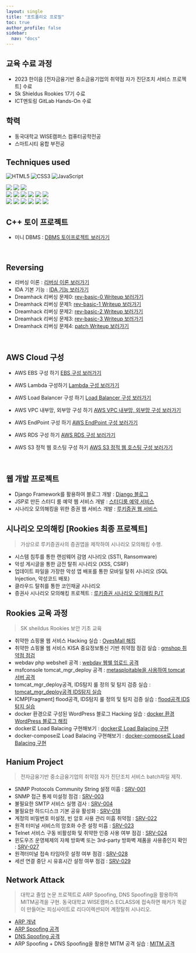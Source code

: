 ```yaml
---
layout: single
title: "포트폴리오 프로필"
toc: true
author_profile: false
sidebar:
  nav: "docs"
---
```




## 교육 수료 과정

- 2023 한이음 [전자금융기반 중소금융기업의 취약점 자가 진단조치 서비스 프로젝트] 수료
- Sk Shieldus Rookies 17기 수료
- ICT멘토링 GitLab Hands-On 수료

## 학력

- 동국대학교 WISE캠퍼스 컴퓨터공학전공
- 스마트시티 융합 부전공

## Techniques used

![HTML5](https://img.shields.io/badge/-HTML5-F05032?style=for-the-badge&logo=html5&logoColor=ffffff)
![CSS3](https://img.shields.io/badge/-CSS3-007ACC?style=for-the-badge&logo=css3)
![JavaScript](https://img.shields.io/badge/-JavaScript-%23F7DF1C?style=for-the-badge&logo=javascript&logoColor=000000&labelColor=%23F7DF1C&color=%23FFCE5A)

<img src="https://img.shields.io/badge/Python-3776AB?style=for-the-badge&logo=Python&logoColor=white">
<img src="https://img.shields.io/badge/django-092E20?style=for-the-badge&logo=django&logoColor=white">
<img src="https://img.shields.io/badge/oracle-F80000?style=for-the-badge&logo=oracle&logoColor=white">

<br>

<img src="https://img.shields.io/badge/mysql-4479A1?style=for-the-badge&logo=mysql&logoColor=white">
<img src="https://img.shields.io/badge/linux-FCC624?style=for-the-badge&logo=linux&logoColor=black">
<img src="https://img.shields.io/badge/aws-232F3E?style=for-the-badge&logo=amazonaws&logoColor=white">
<img src="https://img.shields.io/badge/apache tomcat-F8DC75?style=for-the-badge&logo=apachetomcat&logoColor=white">
<img src="https://img.shields.io/badge/bootstrap-7952B3?style=for-the-badge&logo=bootstrap&logoColor=white">
<img src="https://img.shields.io/badge/github-181717?style=for-the-badge&logo=github&logoColor=white">

<br>

<img src="https://img.shields.io/badge/git-F05032?style=for-the-badge&logo=git&logoColor=white">
<img src="https://img.shields.io/badge/wireshark-1679A7?style=for-the-badge&logo=wireshark&logoColor=white">
<img src="https://img.shields.io/badge/kali_linux-557C94?style=for-the-badge&logo=kali-linux&logoColor=white">
<img src="https://img.shields.io/badge/c-A8B9CC?style=for-the-badge&logo=c&logoColor=white">
<img src="https://img.shields.io/badge/java-007396?style=for-the-badge&logo=java&logoColor=white">
<img src="https://img.shields.io/badge/c++-00599C?style=for-the-badge&logo=c%2B%2B&logoColor=white">


<br>

## C++ 토이 프로젝트
- 미니 DBMS : <a href= "https://github.com/hanmin0512/mini_DBMS_cpp"> DBMS 토이프로젝트 보러가기 </a>

<br>

## Reversing

- 리버싱 이론 : <a href = "https://github.com/hanmin0512/Theory_reversing"> 리버싱 이론 보러가기 </a>
- IDA 기본 기능 : <a href = "https://github.com/hanmin0512/Theory_reversing/blob/main/IDA_function.md"> IDA 기능 보러가기 </a>
- Dreamhack 리버싱 문제0: <a href = "https://github.com/hanmin0512/DreamHack_rev-basic-0_Writeup"> rev-basic-0 Writeup 보러가기 </a>
- Dreamhack 리버싱 문제1: <a href = "https://github.com/hanmin0512/DreamHack_rev-basic-1_Writeup"> rev-basic-1 Writeup 보러가기 </a>
- Dreamhack 리버싱 문제2: <a href = "https://github.com/hanmin0512/DreamHack_rev-basic-2_Writeup"> rev-basic-2 Writeup 보러가기 </a>
- Dreamhack 리버싱 문제3: <a href = "https://github.com/hanmin0512/DreamHack_rev-basic-3_Writeup"> rev-basic-3 Writeup 보러가기 </a>
- Dreamhack 리버싱 문제4: <a href = "https://github.com/hanmin0512/DreamHack_patch_Writeup"> patch Writeup 보러가기 </a>

<br>


## AWS Cloud 구성

- AWS EBS 구성 하기 <a href = "https://hanmin0512.github.io/cloud/AWS_EBS_Guide/"> EBS 구성 보러가기 </a>

- AWS Lambda 구성하기 <a href = "https://hanmin0512.github.io/cloud/AWS_Lambda_guide/"> Lambda 구성 보러가기 </a>

- AWS Load Balancer 구성 하기 <a href = "https://hanmin0512.github.io/cloud/AWS_Load_Balancer/"> Load Balancer 구성 보러가기 </a>


- AWS VPC 내부망, 외부망 구성 하기 <a href = "https://hanmin0512.github.io/cloud/VPC_guide/"> AWS VPC 내부망, 외부망 구성 보러가기 </a>

- AWS EndPoint 구성 하기  <a href = "https://hanmin0512.github.io/cloud/aws_EndPoint/"> AWS EndPoint 구성 보러가기 </a>

- AWS RDS 구성 하기 <a href = "https://hanmin0512.github.io/cloud/aws_RDS_guide/"> AWS RDS 구성 보러가기 </a>

- AWS S3 정적 웹 호스팅 구성 하기 <a href = "https://hanmin0512.github.io/cloud/aws_s3_guide/"> AWS S3 정적 웹 호스팅 구성 보러가기 </a>

<br>

## 웹 개발 프로젝트

- Django Framework를 활용하여 블로그 개발 : <a href = "https://hanmin0512.github.io/webproject/djangoBlog/"> Django 블로그 </a>
- JSP로 만든 스터디 룸 예약 웹 서비스 개발 : <a href ="https://hanmin0512.github.io/webproject/JSPDB/"> 스터디룸 예약 서비스 </a>
- 시나리오 모의해킹을 위한 증권 웹 서비스 개발 : <a href = "https://hanmin0512.github.io/webproject/rookiestock/"> 루키증권 웹 서비스 </a>

## 시나리오 모의해킹 [Rookies 최종 프로젝트]
> 가상으로 루키증권사의 증권앱을 제작하여 시나리오 모의해킹 수행.
- 시스템 침투를 통한 랜섬웨어 감염 시나리오 (SSTI, Ransomware) 
- 악성 게시글을 통한 금전 탈취 시나리오 (XSS, CSRF)
- 업데이트 파일을 가장한 악성 앱 배포를 통한 모바일 탈취 시나리오 (SQL Injection, 악성코드 배포)
- 클라우드 탈취를 통한 코인채굴 시나리오
- 증권사 시나리오 모의해킹 프로젝트 : <a href = "https://hanmin0512.github.io/security/Rookiestock/"> 루키증권 시나리오 모의해킹 PJT </a>

## Rookies 교육 과정
> SK sheildus Rookies 보안 기초 교육
- 취약한 쇼핑몰 웹 서비스 Hacking 실습 :  <a href = "https://hanmin0512.github.io/security/web_vuln_hack/"> OyesMall 해킹 </a>
- 취약한 쇼핑몰 웹 서비스 KISA 중요정보통신 기반 취약점 점검 실습 : <a href = "https://hanmin0512.github.io/security/web_checker/"> gmshop 취약점 점검 </a>
- webdav php webshell 공격 : <a href = "https://hanmin0512.github.io/security/metasploitable2_upload_webphpshell/"> webdav 웹쉘 업로드 공격 </a>
- msfconsole tomcat_mgr_deploy 공격 : <a href = "https://hanmin0512.github.io/security/metasploit2_tomcat_jsp_shell/"> metasploitable을 사용하여 tomcat 서버 공격 </a>
- tomcat_mgr_deploy공격, IDS탐지 룰 정의 및 탐지 검증 실습 : <a href = "https://hanmin0512.github.io/security/IDS_Detection_tomcat_mgr_deploy/"> tomcat_mgr_deploy공격 IDS탐지 실습 </a>
- ICMP[Fragment] flood공격, IDS탐지 룰 정의 및 탐지 검증 실습 : <a href = "https://hanmin0512.github.io/security/IDS_ICMP_Detection/"> flood공격 IDS 탐지 실습 </a>
- docker 환경으로 구성된 WordPress 블로그 Hacking 실습 : <a href = "https://hanmin0512.github.io/security/docker_wp_hack/"> docker 환경 WordPress 블로그 해킹 </a>
- docker로 Load Balacing 구현해보기 : <a href = "https://hanmin0512.github.io/security/docker_Load_Balancer/">  docker로 Load Balacing 구현 </a>
- docker-compose로 Load Balacing 구현해보기 : <a href = "https://hanmin0512.github.io/security/docker_compose_loadbalancer/"> docker-compose로 Load Balacing 구현 </a>


## Hanium Project
> 전자금융기반 중소금융기업의 취약점 자가 진단조치 서비스 batch파일 제작.
- SNMP Protocols Community String 설정 미흡 : <a href = "https://hanmin0512.github.io/security/SRV01/"> SRV-001 </a>
- SNMP 접근 통제 미설정 점검 : <a href = "https://hanmin0512.github.io/security/SRV03/"> SRV-003 </a>
- 불필요한 SMTP 서비스 실행 검사 : <a href = "https://hanmin0512.github.io/security/SRV04/"> SRV-004 </a>
- 불필요한 하드디스크 기본 공유 활성화 : <a href = "https://hanmin0512.github.io/security/SRV018//"> SRV-018 </a>
- 계정의 비밀번호 미설정, 빈 암호 사용 관리 미흡 취약점 : <a href = "https://hanmin0512.github.io/security/SRV022/"> SRV-022 </a>
- 원격 터미널 서비스의 암호화 수준 설정 미흡 : <a href = "https://hanmin0512.github.io/security/SRV023/"> SRV-023 </a>
- Telnet 서비스 구동 비활성화 및 취약한 인증 사용 여부 점검 : <a href = "https://hanmin0512.github.io/security/SRV024/"> SRV-024 </a>
- 윈도우즈 운영체제의 자체 방화벽 또는 3rd-party 방화벽 제품을 사용중인지 확인 : <a href = "https://hanmin0512.github.io/security/SRV027/"> SRV-027 </a>
- 원격터미널 접속 타임아웃 설정 여부 점검 : <a href = "https://hanmin0512.github.io/security/SRV028/"> SRV-028 </a>
- 세션 연결 중단 시 유휴시간 설정 여부 점검 : <a href = "https://hanmin0512.github.io/security/SRV-029/"> SRV-029 </a>


## Network Attack
> 대학교 졸업 논문 프로젝트로 ARP Spoofing, DNS Spoofing을 활용하여 MITM공격을 구현. 동국대학교 WISE캠퍼스 ECLASS에 접속하면 해커가 똑같이 만들어논 피싱사이트로 리다이렉션되어 계정탈취 시나리오.
- <a href= "https://hanmin0512.github.io/network/ARP/"> ARP 개념 </a>
- <a href= "https://github.com/hanmin0512/ARP_spoofing"> ARP Spoofing 공격 </a>
- <a href= "https://github.com/hanmin0512/DNS_spoofing"> DNS Spoofing 공격 </a>
- ARP Spoofing + DNS Spoofing을 활용한 MITM 공격 실습 : <a href= "https://hanmin0512.github.io/security/MITM/"> MITM 공격 </a>



